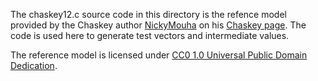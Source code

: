 The chaskey12.c source code in this directory is the refence model
provided by the Chaskey author [NickyMouha](https://mouha.be/) on his [Chaskey
page](https://mouha.be/chaskey/). The code is used here to generate test
vectors and intermediate values.

The reference model is licensed under [CC0 1.0 Universal Public Domain Dedication](http://creativecommons.org/publicdomain/zero/1.0/).
